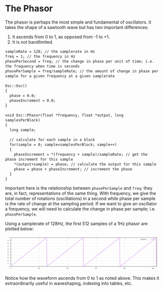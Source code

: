 # The Phasor

The phasor is perhaps the most simple and fundamental of oscillators. It takes the shape of a sawtooth wave but has two important differences:
  1. It ascends from 0 to 1, as opposed from -1 to +1.
  2. It is _not_ bandlimited.

```
sampleRate = 128; // the samplerate in Hz
freq = 1; // the frequency in Hz
phasePerSecond = freq; // the change in phase per unit of time; i.e. the frequency when time is seconds
phasePerSample = freq/sampleRate; // the amount of change in phase per sample for a given frequency at a given samplerate

Osc::Osc()
{
  phase = 0.0;
  phaseIncrement = 0.0;
}

void Osc::Phasor(float *frequency, float *output, long samplesPerBlock)
{
  long sample;

  // calculate for each sample in a block
  for(sample = 0; sample<samplesPerBlock; sample++)
  {
    phaseIncrement = *(frequency + sample)/sampleRate; // get the phase increment for this sample
    *(output+sample) = phase; // calculate the output for this sample
    phase = phase + phaseIncrement; // increment the phase
  }
}
```
Important here is the relationship between `phasePerSample` and `freq`: they are, in fact, representations of the same thing. With frequency, we give the total number of rotations (oscillations) in a second while phase per sample is the rate of change at the sampling period. If we want to give an oscillator a frequency, we will need to calculate the change in phase per sample; i.e. `phasePerSample`.


Using a samplerate of 128Hz, the first 512 samples of a 1Hz phasor are plotted below:

![Phasor](images/phasor.svg)

Notice how the waveform ascends from 0 to 1 as noted above. This makes it extraordinarily useful in waveshaping, indexing into tables, etc.
